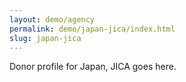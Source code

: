 ```yaml
---
layout: demo/agency
permalink: demo/japan-jica/index.html
slug: japan-jica
---
```


Donor profile for Japan, JICA goes here.
